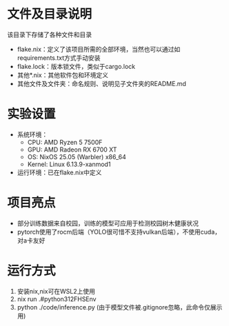 # 文件及目录说明
该目录下存储了各种文件和目录
- flake.nix：定义了该项目所需的全部环境，当然也可以通过如requirements.txt方式手动安装
- flake.lock：版本锁文件，类似于cargo.lock
- 其他*.nix：其他软件包和环境定义
- 其他文件及文件夹：命名规则、说明见子文件夹的README.md
# 实验设置
- 系统环境：
  - CPU: AMD Ryzen 5 7500F
  - GPU: AMD Radeon RX 6700 XT
  - OS: NixOS 25.05 (Warbler) x86_64
  - Kernel: Linux 6.13.9-xanmod1
- 运行环境：已在flake.nix中定义
# 项目亮点
- 部分训练数据来自校园，训练的模型可应用于检测校园树木健康状况
- pytorch使用了rocm后端（YOLO很可惜不支持vulkan后端），不使用cuda，对a卡友好
# 运行方式
1. 安装nix,nix可在WSL2上使用
2. nix run .#python312FHSEnv
3. python ./code/inference.py (由于模型文件被.gitignore忽略，此命令仅展示用)